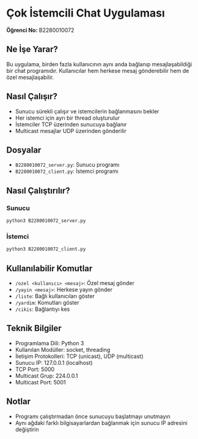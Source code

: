 # Çok İstemcili Chat Uygulaması
**Öğrenci No:** B2280010072

## Ne İşe Yarar?
Bu uygulama, birden fazla kullanıcının aynı anda bağlanıp mesajlaşabildiği bir chat programıdır. Kullanıcılar hem herkese mesaj gönderebilir hem de özel mesajlaşabilir.

## Nasıl Çalışır?
- Sunucu sürekli çalışır ve istemcilerin bağlanmasını bekler
- Her istemci için ayrı bir thread oluşturulur
- İstemciler TCP üzerinden sunucuya bağlanır
- Multicast mesajlar UDP üzerinden gönderilir

## Dosyalar
- `B2280010072_server.py`: Sunucu programı
- `B2280010072_client.py`: İstemci programı

## Nasıl Çalıştırılır?

### Sunucu
```bash
python3 B2280010072_server.py
```

### İstemci
```bash
python3 B2280010072_client.py
```

## Kullanılabilir Komutlar
- `/ozel <kullanıcı> <mesaj>`: Özel mesaj gönder
- `/yayin <mesaj>`: Herkese yayın gönder
- `/liste`: Bağlı kullanıcıları göster
- `/yardim`: Komutları göster
- `/cikis`: Bağlantıyı kes

## Teknik Bilgiler
- Programlama Dili: Python 3
- Kullanılan Modüller: socket, threading
- İletişim Protokolleri: TCP (unicast), UDP (multicast)
- Sunucu IP: 127.0.0.1 (localhost)
- TCP Port: 5000
- Multicast Grup: 224.0.0.1
- Multicast Port: 5001

## Notlar
- Programı çalıştırmadan önce sunucuyu başlatmayı unutmayın
- Aynı ağdaki farklı bilgisayarlardan bağlanmak için sunucu IP adresini değiştirin